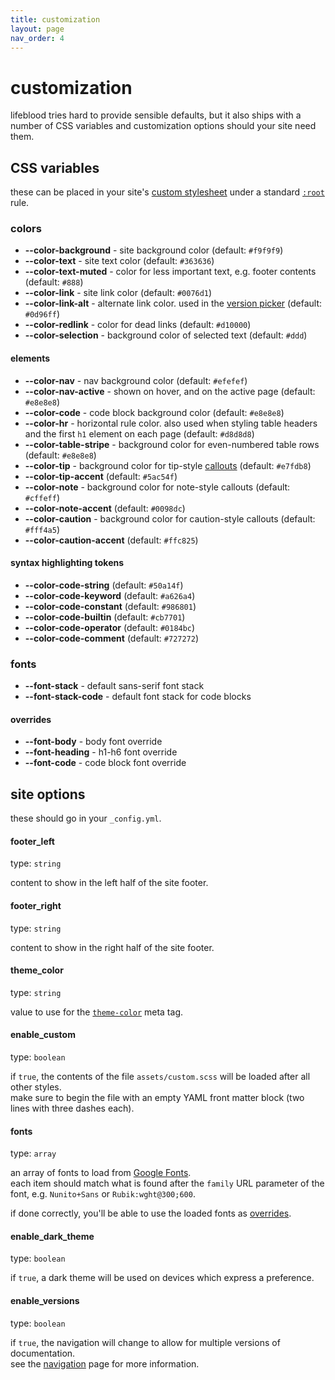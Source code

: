 ```yaml
---
title: customization
layout: page
nav_order: 4
---
```

# customization
lifeblood tries hard to provide sensible defaults, but it also ships with a number of CSS variables and customization options should your site need them.

## CSS variables
these can be placed in your site's [custom stylesheet](#custom) under a standard [`:root`](https://developer.mozilla.org/en-US/docs/Web/CSS/:root) rule.

### colors
- **\--color-background** - site background color (default: `#f9f9f9`)
- **\--color-text** - site text color (default: `#363636`)
- **\--color-text-muted** - color for less important text, e.g. footer contents (default: `#888`)
- **\--color-link** - site link color (default: `#0076d1`)
- **\--color-link-alt** - alternate link color. used in the [version picker](navigation#multiple-versions) (default: `#0d96ff`)
- **\--color-redlink** - color for dead links (default: `#d10000`)
- **\--color-selection** - background color of selected text (default: `#ddd`)

#### elements
- **\--color-nav** - nav background color (default: `#efefef`)
- **\--color-nav-active** - shown on hover, and on the active page (default: `#e8e8e8`)
- **\--color-code** - code block background color (default: `#e8e8e8`)
- **\--color-hr** - horizontal rule color. also used when styling table headers and the first `h1` element on each page (default: `#d8d8d8`)
- **\--color-table-stripe** - background color for even-numbered table rows (default: `#e8e8e8`)
- **\--color-tip** - background color for tip-style [callouts](ui-elements#callouts) (default: `#e7fdb8`)
- **\--color-tip-accent** (default: `#5ac54f`)
- **\--color-note** - background color for note-style callouts (default: `#cffeff`)
- **\--color-note-accent** (default: `#0098dc`)
- **\--color-caution** - background color for caution-style callouts (default: `#fff4a5`)
- **\--color-caution-accent** (default: `#ffc825`)

#### syntax highlighting tokens
- **\--color-code-string** (default: `#50a14f`)
- **\--color-code-keyword** (default: `#a626a4`)
- **\--color-code-constant** (default: `#986801`)
- **\--color-code-builtin** (default: `#cb7701`)
- **\--color-code-operator** (default: `#0184bc`)
- **\--color-code-comment** (default: `#727272`)

### fonts
- **\--font-stack** - default sans-serif font stack
- **\--font-stack-code** - default font stack for code blocks

#### overrides
- **\--font-body** - body font override
- **\--font-heading** - h1-h6 font override
- **\--font-code** - code block font override

## site options
these should go in your `_config.yml`.

#### footer_left
type: `string`

content to show in the left half of the site footer.

#### footer_right
type: `string`

content to show in the right half of the site footer.

#### theme_color
type: `string`

value to use for the [`theme-color`](https://developer.mozilla.org/en-US/docs/Web/HTML/Element/meta/name/theme-color) meta tag.

#### enable_custom
type: `boolean`

if `true`, the contents of the file `assets/custom.scss` will be loaded after all other styles.\
make sure to begin the file with an empty YAML front matter block (two lines with three dashes each).

#### fonts
type: `array`

an array of fonts to load from [Google Fonts](https://fonts.google.com).\
each item should match what is found after the `family` URL parameter of the font, e.g. `Nunito+Sans` or `Rubik:wght@300;600`.

if done correctly, you'll be able to use the loaded fonts as [overrides](#overrides).

#### enable_dark_theme
type: `boolean`

if `true`, a dark theme will be used on devices which express a preference.

#### enable_versions
type: `boolean`

if `true`, the navigation will change to allow for multiple versions of documentation.\
see the [navigation](navigation#multiple-versions) page for more information.
